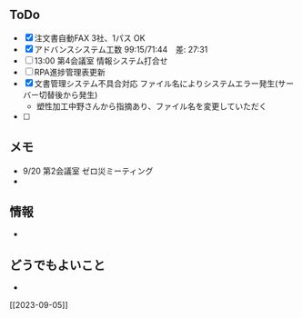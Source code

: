 ## ToDo
- [x] 注文書自動FAX 3社、1パス OK
- [x] アドバンスシステム工数 99:15/71:44　差: 27:31
- [ ] 13:00 第4会議室 情報システム打合せ
- [ ] RPA進捗管理表更新
- [x] 文書管理システム不具合対応 ファイル名によりシステムエラー発生(サーバー切替後から発生)
	- 塑性加工中野さんから指摘あり、ファイル名を変更していただく
- [ ] 


## メモ
- 9/20 第2会議室 ゼロ災ミーティング
- 


## 情報
- 


## どうでもよいこと
- 


[[2023-09-05]]

